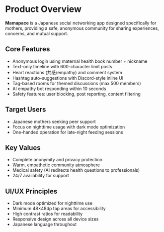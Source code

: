 # Product Overview

**Mamapace** is a Japanese social networking app designed specifically for mothers, providing a safe, anonymous community for sharing experiences, concerns, and mutual support.

## Core Features
- Anonymous login using maternal health book number + nickname
- Text-only timeline with 600-character limit posts
- Heart reactions (共感/empathy) and comment system
- Hashtag auto-suggestions with Discord-style inline UI
- Tag-based rooms for themed discussions (max 500 members)
- AI empathy bot responding within 10 seconds
- Safety features: user blocking, post reporting, content filtering

## Target Users
- Japanese mothers seeking peer support
- Focus on nighttime usage with dark mode optimization
- One-handed operation for late-night feeding sessions

## Key Values
- Complete anonymity and privacy protection
- Warm, empathetic community atmosphere
- Medical safety (AI redirects health questions to professionals)
- 24/7 availability for support

## UI/UX Principles
- Dark mode optimized for nighttime use
- Minimum 48×48dp tap areas for accessibility
- High contrast ratios for readability
- Responsive design across all device sizes
- Japanese language throughout